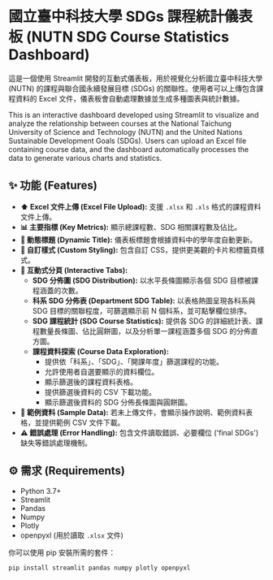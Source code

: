 # 國立臺中科技大學 SDGs 課程統計儀表板 (NUTN SDG Course Statistics Dashboard)

這是一個使用 Streamlit 開發的互動式儀表板，用於視覺化分析國立臺中科技大學 (NUTN) 的課程與聯合國永續發展目標 (SDGs) 的關聯性。使用者可以上傳包含課程資料的 Excel 文件，儀表板會自動處理數據並生成多種圖表與統計數據。

This is an interactive dashboard developed using Streamlit to visualize and analyze the relationship between courses at the National Taichung University of Science and Technology (NUTN) and the United Nations Sustainable Development Goals (SDGs). Users can upload an Excel file containing course data, and the dashboard automatically processes the data to generate various charts and statistics.

## ✨ 功能 (Features)

* **⬆️ Excel 文件上傳 (Excel File Upload):** 支援 `.xlsx` 和 `.xls` 格式的課程資料文件上傳。
* **📊 主要指標 (Key Metrics):** 顯示總課程數、SDG 相關課程數及佔比。
* **📅 動態標題 (Dynamic Title):** 儀表板標題會根據資料中的學年度自動更新。
* **🎨 自訂樣式 (Custom Styling):** 包含自訂 CSS，提供更美觀的卡片和標籤頁樣式。
* **📑 互動式分頁 (Interactive Tabs):**
    * **SDG 分佈圖 (SDG Distribution):** 以水平長條圖顯示各個 SDG 目標被課程涵蓋的次數。
    * **科系 SDG 分佈表 (Department SDG Table):** 以表格熱圖呈現各科系與 SDG 目標的關聯程度，可篩選顯示前 N 個科系，並可點擊欄位排序。
    * **SDG 課程統計 (SDG Course Statistics):** 提供各 SDG 的詳細統計表、課程數量長條圖、佔比圓餅圖，以及分析單一課程涵蓋多個 SDG 的分佈直方圖。
    * **課程資料探索 (Course Data Exploration):**
        * 提供依「科系」、「SDG」、「開課年度」篩選課程的功能。
        * 允許使用者自選要顯示的資料欄位。
        * 顯示篩選後的課程資料表格。
        * 提供篩選後資料的 CSV 下載功能。
        * 顯示篩選後資料的 SDG 分佈長條圖與圓餅圖。
* **📄 範例資料 (Sample Data):** 若未上傳文件，會顯示操作說明、範例資料表格，並提供範例 CSV 文件下載。
* **⚠️ 錯誤處理 (Error Handling):** 包含文件讀取錯誤、必要欄位 ('final SDGs') 缺失等錯誤處理機制。

## ⚙️ 需求 (Requirements)

* Python 3.7+
* Streamlit
* Pandas
* Numpy
* Plotly
* openpyxl (用於讀取 `.xlsx` 文件)

你可以使用 pip 安裝所需的套件：
```bash
pip install streamlit pandas numpy plotly openpyxl
